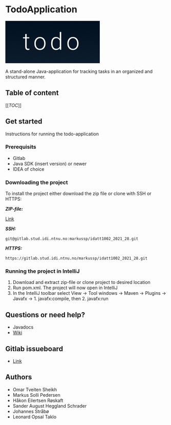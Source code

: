 # TodoApplication
![image](src/main/resources/images/logo.PNG)

A stand-alone Java-application for tracking tasks in an organized and structured manner.

## Table of content
[[_TOC_]]

## Get started
Instructions for running the todo-application

### Prerequisits
* Gitlab
* Java SDK (insert version) or newer
* IDEA of choice

### Downloading the project
To install the project either download the zip file or clone with SSH or HTTPS:

***ZIP-file:***

[Link](https://gitlab.stud.idi.ntnu.no/markussp/idatt1002_2021_28/-/archive/master/idatt1002_2021_28-master.zip)

***SSH:*** 
```
git@gitlab.stud.idi.ntnu.no:markussp/idatt1002_2021_28.git
```
***HTTPS:*** 
```
https://gitlab.stud.idi.ntnu.no/markussp/idatt1002_2021_28.git
```

### Running the project in IntelliJ
1. Download and extract zip-file or clone project to desired location
2. Run pom.xml. The project will now open in IntelliJ
3. In the IntelliJ toolbar select View -> Tool windows -> Maven -> Plugins -> Javafx -> 1. javafx:compile, then 2. javafx:run


## Questions or need help?
* Javadocs
* [Wiki](https://gitlab.stud.idi.ntnu.no/markussp/idatt1002_2021_28/-/wikis/home)

## Gitlab issueboard
* [Link](https://gitlab.stud.idi.ntnu.no/markussp/idatt1002_2021_28/-/boards/3045)

## Authors
* Omar Tveiten Sheikh
* Markus Solli Pedersen
* Håkon Eilertsen Røskaft
* Sander August Heggland Schrader
* Johannes Stråbø
* Leonard Opsal Taklo
